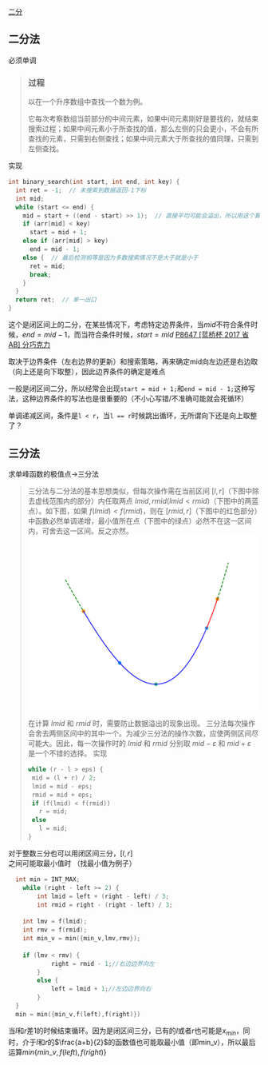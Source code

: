 [二分](https://oi-wiki.org/basic/binary/)

## 二分法

必须单调
>### 过程
>以在一个升序数组中查找一个数为例。
>
>它每次考察数组当前部分的中间元素，如果中间元素刚好是要找的，就结束搜索过程；如果中间元素小于所查找的值，那么左侧的只会更小，不会有所查找的元素，只需到右侧查找；如果中间元素大于所查找的值同理，只需到左侧查找。

实现
```c++
int binary_search(int start, int end, int key) {
  int ret = -1;  // 未搜索到数据返回-1下标
  int mid;
  while (start <= end) {
    mid = start + ((end - start) >> 1);  // 直接平均可能会溢出，所以用这个算法
    if (arr[mid] < key)
      start = mid + 1;
    else if (arr[mid] > key)
      end = mid - 1;
    else {  // 最后检测相等是因为多数搜索情况不是大于就是小于
      ret = mid;
      break;
    }
  }
  return ret;  // 单一出口
}
```
这个是闭区间上的二分，在某些情况下，考虑特定边界条件，当$mid$不符合条件时候，$end=mid -1$，而当符合条件时候，$start = mid$
[P8647 [蓝桥杯 2017 省 AB] 分巧克力](https://www.luogu.com.cn/problem/P8647)

取决于边界条件（左右边界的更新）和搜索策略，再来确定mid向左边还是右边取（向上还是向下取整），因此边界条件的确定是难点

一般是闭区间二分，所以经常会出现`start = mid + 1;`和`end = mid - 1;`这种写法，这种边界条件的写法也是很重要的（不小心写错/不准确可能就会死循环）

单调递减区间，条件是`l < r`，当`l == r`时候跳出循环，无所谓向下还是向上取整了？

## 三分法
求单峰函数的极值点->三分法

> 三分法与二分法的基本思想类似，但每次操作需在当前区间 $[l,r]$（下图中除去虚线范围内的部分）内任取两点 $lmid,rmid(lmid < rmid)$（下图中的两蓝点）。如下图，如果 $f(lmid)<f(rmid)$，则在 $[rmid,r]$（下图中的红色部分）中函数必然单调递增，最小值所在点（下图中的绿点）必然不在这一区间内，可舍去这一区间。反之亦然。
>![binary1](../photo/binary1.svg)
>
>在计算 $lmid$ 和 $rmid$ 时，需要防止数据溢出的现象出现。
>三分法每次操作会舍去两侧区间中的其中一个。为减少三分法的操作次数，应使两侧区间尽可能大。因此，每一次操作时的 $lmid$ 和 $rmid$ 分别取 $mid-\varepsilon$ 和 $mid+\varepsilon$ 是一个不错的选择。
>实现
>```c++
>while (r - l > eps) {
>  mid = (l + r) / 2;
>  lmid = mid - eps;
>  rmid = mid + eps;
>  if (f(lmid) < f(rmid))
>    r = mid;
>  else
>    l = mid;
>}
>```
>

对于整数三分也可以用闭区间三分，$[l,r]$之间可能取最小值时
（找最小值为例子）
```c++
  int min = INT_MAX;
	while (right - left >= 2) {
		int lmid = left + (right - left) / 3;
		int rmid = right - (right - left) / 3;
    
    int lmv = f(lmid);
    int rmv = f(rmid);
    int min_v = min({min_v,lmv,rmv});

    if (lmv < rmv) {
			right = rmid - 1;//右边边界向左
		}
		else {
			left = lmid + 1;//左边边界向右
		}
  }
  min = min({min_v,f(left),f(right)})
```
当$l$和$r$差1的时候结束循环。因为是闭区间三分，已有的$l$或者$r$也可能是$x_{min}$，同时，介于$l$和$r$的$\frac{a+b}{2}$的函数值也可能取最小值（即min_v），所以最后运算$min\{min\_v,f(left),f(right)\}$